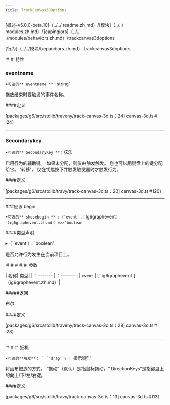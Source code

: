 ```yaml
---
title: TrackCanvas3DOptions
---
```


[概述-v5.0.0-beta.10]（../../ readme.zh.md）/[模块]（../../ modules.zh.md）/[capingiors]（../。 ./modules/behaviors.zh.md）/trackcanvas3doptions

[行为]（../../模块/bepandiors.zh.md）.trackcanvas3doptions

＃＃ 特性

### eventname

•`可选的** eventname **：`string`

拖放结束时要触发的事件名称。

####定义

[packages/g6/src/stdlib/traveny/track-canvas-3d.ts：24] canvas-3d.ts＃l24）

---

### Secondarykey

•`可选的** SecondaryKey **：`弦乐

启用行为的辅助键。
如果未分配，则仅由触发触发。
您也可以用键盘上的键分配给它。 '转移'，
仅在钥匙按下并触发触发器时才触发行为。

####定义

[packages/g6/src/stdlib/travy/track-canvas-3d.ts：20] canvas-3d.ts＃l20）

---

###应该 begin

•`` 可选的** shosebegin ** :（`event`：[ ``Ig6graphevent`]（ig6graphevent.zh.md））=>>'boolean`

####类型声明

▸（``event'）：`boolean'

是否允许行为发生在当前项目上。

＃＃＃＃＃ 参数

| 名称| 类型|
| ：------- | ：------- |
| `event` | [``ig6graphevent`]（ig6graphevent.zh.md）|

#####返回

布尔'

####定义

[packages/g6/src/stdlib/traveny/track-canvas-3d.ts：28] canvas-3d.ts＃l28）

---

＃＃＃ 扳机

•`` 可选的**触发**：````'drag'`\ |  ``指示键'''

将画布塑造的方式。 “拖动”（默认）是指鼠标拖动，“ DirectionKeys”是指键盘上的向上/下/左/右键。

####定义

[packages/g6/src/stdlib/travy/track-canvas-3d.ts：13] canvas-3d.ts＃l13）
